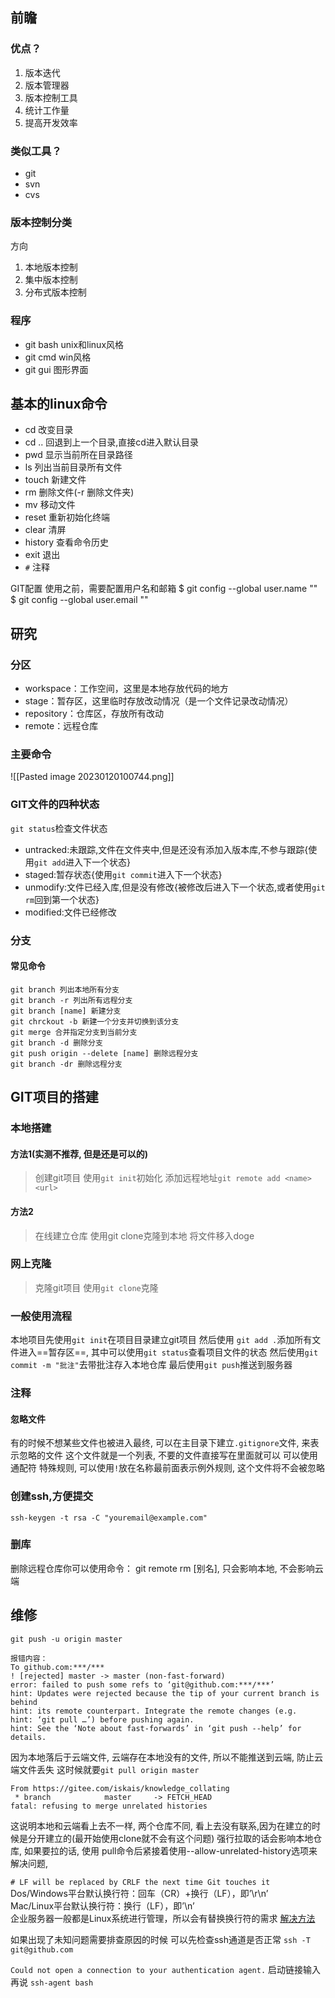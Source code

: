 ## 前瞻
### 优点？
1. 版本迭代
2. 版本管理器
3. 版本控制工具
4. 统计工作量
5. 提高开发效率
### 类似工具？
- git
- svn
- cvs
### 版本控制分类
方向
1. 本地版本控制
2. 集中版本控制
3. 分布式版本控制

### 程序
- git bash unix和linux风格
- git cmd win风格
- git gui 图形界面

## 基本的linux命令
- cd 改变目录
- cd .. 回退到上一个目录,直接cd进入默认目录
- pwd 显示当前所在目录路径
- ls 列出当前目录所有文件
- touch 新建文件
- rm 删除文件(-r 删除文件夹)
- mv 移动文件 
- reset 重新初始化终端
- clear 清屏
- history 查看命令历史
- exit 退出
- `#` 注释

GIT配置
使用之前，需要配置用户名和邮箱
$ git config --global user.name ""
$ git config --global user.email ""

## 研究
### 分区
- workspace：工作空间，这里是本地存放代码的地方
- stage：暂存区，这里临时存放改动情况（是一个文件记录改动情况）
- repository：仓库区，存放所有改动
- remote：远程仓库

### 主要命令
![[Pasted image 20230120100744.png]]
### GIT文件的四种状态
`git status`检查文件状态
- untracked:未跟踪,文件在文件夹中,但是还没有添加入版本库,不参与跟踪{使用`git add`进入下一个状态}
- staged:暂存状态{使用`git commit`进入下一个状态}
- unmodify:文件已经入库,但是没有修改{被修改后进入下一个状态,或者使用`git rm`回到第一个状态}
- modified:文件已经修改

### 分支
#### 常见命令
```
git branch 列出本地所有分支
git branch -r 列出所有远程分支
git branch [name] 新建分支
git chrckout -b 新建一个分支并切换到该分支
git merge 合并指定分支到当前分支
git branch -d 删除分支
git push origin --delete [name] 删除远程分支
git branch -dr 删除远程分支
```

## GIT项目的搭建
### 本地搭建
#### 方法1(实测不推荐, 但是还是可以的)
> 创建git项目 使用`git init`初始化
> 添加远程地址`git remote add <name> <url>`
#### 方法2
>在线建立仓库
>使用git clone克隆到本地
>将文件移入doge

### 网上克隆
>克隆git项目 使用`git clone`克隆

### 一般使用流程
本地项目先使用`git init`在项目目录建立git项目
然后使用 `git add .`添加所有文件进入==暂存区==, 其中可以使用`git status`查看项目文件的状态
然后使用`git commit -m "批注"`去带批注存入本地仓库
最后使用`git push`推送到服务器

### 注释
#### 忽略文件
有的时候不想某些文件也被进入最终, 可以在主目录下建立`.gitignore`文件, 来表示忽略的文件
这个文件就是一个列表, 不要的文件直接写在里面就可以
可以使用通配符
特殊规则, 可以使用`!`放在名称最前面表示例外规则, 这个文件将不会被忽略

### 创建ssh,方便提交
`ssh-keygen -t rsa -C "youremail@example.com"`

### 删库
删除远程仓库你可以使用命令：
git remote rm [别名], 只会影响本地, 不会影响云端

## 维修
```
git push -u origin master

报错内容：
To github.com:***/***
! [rejected] master -> master (non-fast-forward)
error: failed to push some refs to ‘git@github.com:***/***’
hint: Updates were rejected because the tip of your current branch is behind
hint: its remote counterpart. Integrate the remote changes (e.g.
hint: ‘git pull …’) before pushing again.
hint: See the ‘Note about fast-forwards’ in ‘git push --help’ for details.
```
因为本地落后于云端文件, 云端存在本地没有的文件, 所以不能推送到云端, 防止云端文件丢失
这时候就要`git pull origin master`
```
From https://gitee.com/iskais/knowledge_collating
 * branch            master     -> FETCH_HEAD
fatal: refusing to merge unrelated histories
```
这说明本地和云端看上去不一样, 两个仓库不同, 看上去没有联系,因为在建立的时候是分开建立的(最开始使用clone就不会有这个问题) 强行拉取的话会影响本地仓库, 如果要拉的话, 使用 pull命令后紧接着使用--allow-unrelated-history选项来解决问题, 

`# LF will be replaced by CRLF the next time Git touches it`
Dos/Windows平台默认换行符：回车（CR）+换行（LF），即’\r\n’  
Mac/Linux平台默认换行符：换行（LF），即’\n’  
企业服务器一般都是Linux系统进行管理，所以会有替换换行符的需求
[解决方法](https://blog.csdn.net/Babylonxun/article/details/126598477)

如果出现了未知问题需要排查原因的时候
可以先检查ssh通道是否正常
`ssh -T git@github.com`

`Could not open a connection to your authentication agent.`
启动链接输入再说
`ssh-agent bash`